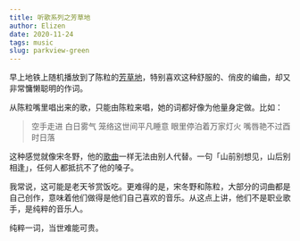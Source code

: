 ```yaml
--- 
title: 听歌系列之芳草地
author: Elizen
date: 2020-11-24
tags: music
slug: parkview-green
---
```


早上地铁上随机播放到了陈粒的[芳草地][1]，特别喜欢这种舒服的、俏皮的编曲，却又非常慵懒聪明的作词。

从陈粒嘴里唱出来的歌，只能由陈粒来唱，她的词都好像为他量身定做。比如：

> 空手走进 白日雾气
> 笼络这世间平凡睡意
> 眼里停泊着万家灯火
> 嘴唇艳不过酉时日落

这种感觉就像宋冬野，他的[歌曲][2]一样无法由别人代替。一句「山前别想见，山后别相逢」，任何人都抵抗不了他的嗓子。

我常说，这可能是老天爷赏饭吃。更难得的是，宋冬野和陈粒，大部分的词曲都是自己创作，意味着他们做得是他们自己喜欢的音乐。从这点上讲，他们不是职业歌手，是纯粹的音乐人。

纯粹一词，当世难能可贵。

[1]:	https://music.163.com/#/song?id=421563711
[2]:	https://music.apple.com/us/album/%E9%83%AD%E6%BA%90%E6%BD%AE-single/1439205708